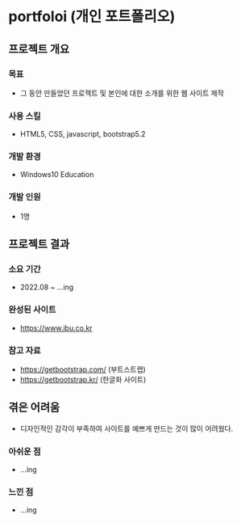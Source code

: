 # portfoloi (개인 포트폴리오)
## 프로젝트 개요
### 목표
- 그 동안 만들었던 프로젝트 및 본인에 대한 소개를 위한 웹 사이트 제작
### 사용 스킬
- HTML5, CSS, javascript, bootstrap5.2
### 개발 환경
- Windows10 Education
### 개발 인원
- 1명
## 프로젝트 결과
### 소요 기간
- 2022.08 ~ ...ing
### 완성된 사이트
- https://www.jbu.co.kr
### 참고 자료
- https://getbootstrap.com/ (부트스트랩)
- https://getbootstrap.kr/ (한글화 사이트)
## 겪은 어려움
- 디자인적인 감각이 부족하여 사이트를 예쁘게 만드는 것이 많이 어려웠다.
### 아쉬운 점
- ...ing
### 느낀 점
- ...ing
